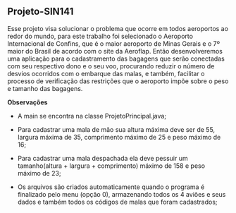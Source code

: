 ## Projeto-SIN141
Esse projeto visa solucionar o problema que ocorre em todos aeroportos ao redor do mundo, para este trabalho foi selecionado o Aeroporto Internacional de Confins, que é o maior aeroporto de Minas Gerais e o 7º maior do Brasil de acordo com o site da Aeroflap. Então desenvolveremos uma aplicação para o cadastramento das bagagens que serão conectadas com seu respectivo dono e o seu voo, procurando reduzir o número de desvios ocorridos com o embarque das malas, e também, facilitar o processo de verificação das restrições que o aeroporto impõe sobre o peso e tamanho das bagagens.

**Observações**

  - A main se encontra na classe ProjetoPrincipal.java;

  - Para cadastrar uma mala de mão sua altura máxima deve ser de 55, largura máxima de 35, comprimento máximo de 25 e peso máximo de 16;

  - Para cadastrar uma mala despachada ela deve pessuir um tamanho(altura + largura + comprimento) máximo de 158 e peso máximo de 23;

  - Os arquivos são criados automaticamente quando o programa é finalizado pelo menu (opção 0), armazenando todos os 4 aviões e seus dados e também todos os códigos de malas que foram cadastrados;
